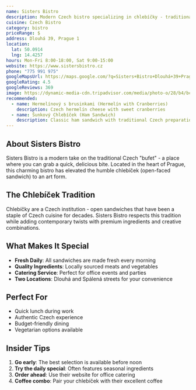 ```yaml
---
name: Sisters Bistro
description: Modern Czech bistro specializing in chlebíčky - traditional open-faced sandwiches with creative toppings
cuisine: Czech Bistro
category: bistro
priceRange: $
address: Dlouhá 39, Prague 1
location:
  lat: 50.0914
  lng: 14.4257
hours: Mon-Fri 8:00-18:00, Sat 9:00-15:00
website: https://www.sistersbistro.cz
phone: "775 991 975"
googleMapsUrl: https://maps.google.com/?q=Sisters+Bistro+Dlouhá+39+Prague
googleRating: 4.5
googleReviews: 369
image: https://dynamic-media-cdn.tripadvisor.com/media/photo-o/28/b4/bc/87/bistro-sisters-spalena.jpg?w=900&h=500&s=1
recommended:
  - name: Hermelínový s brusinkami (Hermelín with Cranberries)
    description: Czech hermelín cheese with sweet cranberries
  - name: Šunkový Chlebíček (Ham Sandwich)
    description: Classic ham sandwich with traditional Czech preparation
---
```


## About Sisters Bistro

Sisters Bistro is a modern take on the traditional Czech "bufet" - a place where you can grab a quick, delicious bite. Located in the heart of Prague, this charming bistro has elevated the humble chlebíček (open-faced sandwich) to an art form.

## The Chlebíček Tradition

Chlebíčky are a Czech institution - open sandwiches that have been a staple of Czech cuisine for decades. Sisters Bistro respects this tradition while adding contemporary twists with premium ingredients and creative combinations.

## What Makes It Special

- **Fresh Daily**: All sandwiches are made fresh every morning
- **Quality Ingredients**: Locally sourced meats and vegetables
- **Catering Service**: Perfect for office events and parties
- **Two Locations**: Dlouhá and Spálená streets for your convenience

## Perfect For

- Quick lunch during work
- Authentic Czech experience
- Budget-friendly dining
- Vegetarian options available

## Insider Tips

1. **Go early**: The best selection is available before noon
2. **Try the daily special**: Often features seasonal ingredients
3. **Order ahead**: Use their website for office catering
4. **Coffee combo**: Pair your chlebíček with their excellent coffee